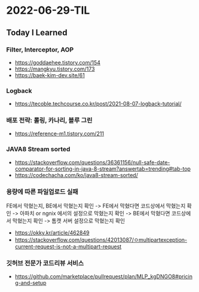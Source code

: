 # 2022-06-29-TIL

## Today I Learned

### Filter, Interceptor, AOP

- https://goddaehee.tistory.com/154
- https://mangkyu.tistory.com/173
- https://baek-kim-dev.site/61

### Logback

- https://tecoble.techcourse.co.kr/post/2021-08-07-logback-tutorial/

### 배포 전략: 롤링, 카나리, 블루 그린

- https://reference-m1.tistory.com/211

### JAVA8 Stream sorted

- https://stackoverflow.com/questions/36361156/null-safe-date-comparator-for-sorting-in-java-8-stream?answertab=trending#tab-top
- https://codechacha.com/ko/java8-stream-sorted/

### 용량에 따른 파일업로드 실패

FE에서 막혔는지, BE에서 막혔는지 확인
-> FE에서 막혔다면 코드상에서 막혔는지 확인 -> 아파치 or ngnix 에서의 설정으로 막혔는지 확인
-> BE에서 막혔다면 코드상에서 막혔는지 확인 -> 톰캣 서버 설정으로 막혔는지 확인

- https://okky.kr/article/462849
- https://stackoverflow.com/questions/42013087/ㅇmultipartexception-current-request-is-not-a-multipart-request

### 깃허브 전문가 코드리뷰 서비스

- https://github.com/marketplace/pullrequest/plan/MLP_kgDNGO8#pricing-and-setup